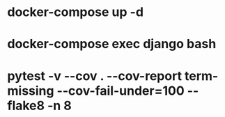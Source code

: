# docker-compose up -d
# docker-compose exec django bash
# pytest -v --cov . --cov-report term-missing --cov-fail-under=100 --flake8 -n 8
